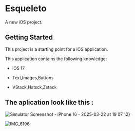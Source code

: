 # Esqueleto

A new iOS project.

## Getting Started

This project is a starting point for a iOS application.

This application contains the following knowledge:

- iOS 17

- Text,Images,Buttons

- VStack,Hatsck,Zstack

## The aplication look like this :

![Simulator Screenshot - iPhone 16 - 2025-03-22 at 19 07 12](https://github.com/user-attachments/assets/2a2debc0-57c8-4f78-b44c-37f284ec4be2)}

![IMG_6196](https://github.com/user-attachments/assets/96bf99c0-d63c-43e8-bf8f-b52c832e8f2c)



